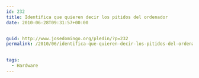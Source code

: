 ```yaml
---
id: 232
title: Identifica que quieren decir los pitidos del ordenador
date: 2010-06-28T09:31:57+00:00


guid: http://www.josedomingo.org/pledin/?p=232
permalink: /2010/06/identifica-que-quieren-decir-los-pitidos-del-ordenador/

  
tags:
  - Hardware
---
```


